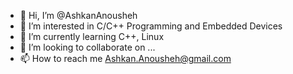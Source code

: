 - 👋 Hi, I’m @AshkanAnousheh
- 👀 I’m interested in C/C++ Programming and Embedded Devices
- 🌱 I’m currently learning C++, Linux
- 💞️ I’m looking to collaborate on ...
- 📫 How to reach me Ashkan.Anousheh@gmail.com

<!---
AshkanAnousheh/AshkanAnousheh is a ✨ special ✨ repository because its `README.md` (this file) appears on your GitHub profile.
You can click the Preview link to take a look at your changes.
--->
